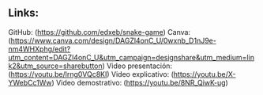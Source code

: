 Links:
---
GitHub: (https://github.com/edxeb/snake-game)
Canva: (https://www.canva.com/design/DAGZl4onC_U/0wxnb_D1nJ9e-nm4WHXphg/edit?utm_content=DAGZl4onC_U&utm_campaign=designshare&utm_medium=link2&utm_source=sharebutton)
Video presentación: (https://youtu.be/lrng0VQc8KI)
Video explicativo: (https://youtu.be/X-YWebCc1Ww)
Video demostrativo: (https://youtu.be/8NR_QiwK-ug)
